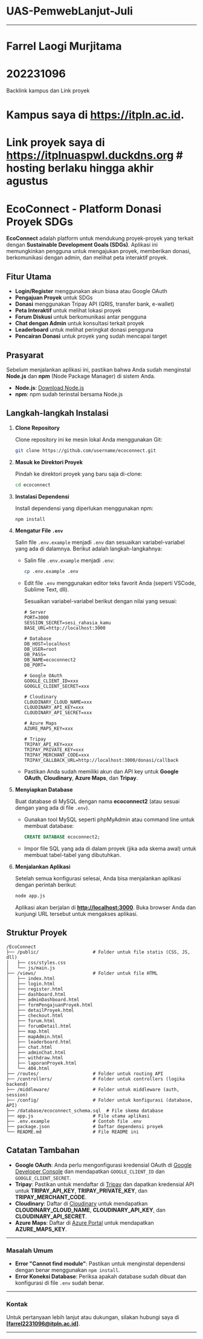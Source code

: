 # UAS-PemwebLanjut-Juli

---
# Farrel Laogi Murjitama
# 202231096
Backlink kampus dan Link proyek
# Kampus saya di **https://itpln.ac.id**.
# Link proyek saya di **https://itplnuaspwl.duckdns.org** # hosting berlaku hingga akhir agustus

# EcoConnect - Platform Donasi Proyek SDGs

**EcoConnect** adalah platform untuk mendukung proyek-proyek yang terkait dengan **Sustainable Development Goals (SDGs)**. Aplikasi ini memungkinkan pengguna untuk mengajukan proyek, memberikan donasi, berkomunikasi dengan admin, dan melihat peta interaktif proyek.

## **Fitur Utama**

* **Login/Register** menggunakan akun biasa atau Google OAuth
* **Pengajuan Proyek** untuk SDGs
* **Donasi** menggunakan Tripay API (QRIS, transfer bank, e-wallet)
* **Peta Interaktif** untuk melihat lokasi proyek
* **Forum Diskusi** untuk berkomunikasi antar pengguna
* **Chat dengan Admin** untuk konsultasi terkait proyek
* **Leaderboard** untuk melihat peringkat donasi pengguna
* **Pencairan Donasi** untuk proyek yang sudah mencapai target

## **Prasyarat**

Sebelum menjalankan aplikasi ini, pastikan bahwa Anda sudah menginstal **Node.js** dan **npm** (Node Package Manager) di sistem Anda.

* **Node.js**: [Download Node.js](https://nodejs.org/)
* **npm**: npm sudah terinstal bersama Node.js

## **Langkah-langkah Instalasi**

1. **Clone Repository**

   Clone repository ini ke mesin lokal Anda menggunakan Git:

   ```bash
   git clone https://github.com/username/ecoconnect.git
   ```

2. **Masuk ke Direktori Proyek**

   Pindah ke direktori proyek yang baru saja di-clone:

   ```bash
   cd ecoconnect
   ```

3. **Instalasi Dependensi**

   Install dependensi yang diperlukan menggunakan npm:

   ```bash
   npm install
   ```

4. **Mengatur File `.env`**

   Salin file `.env.example` menjadi `.env` dan sesuaikan variabel-variabel yang ada di dalamnya. Berikut adalah langkah-langkahnya:

   * Salin file `.env.example` menjadi `.env`:

     ```bash
     cp .env.example .env
     ```

   * Edit file `.env` menggunakan editor teks favorit Anda (seperti VSCode, Sublime Text, dll).

     Sesuaikan variabel-variabel berikut dengan nilai yang sesuai:

     ```
     # Server
     PORT=3000
     SESSION_SECRET=sesi_rahasia_kamu
     BASE_URL=http://localhost:3000

     # Database
     DB_HOST=localhost
     DB_USER=root
     DB_PASS=
     DB_NAME=ecoconnect2
     DB_PORT=

     # Google OAuth
     GOOGLE_CLIENT_ID=xxx
     GOOGLE_CLIENT_SECRET=xxx

     # Cloudinary
     CLOUDINARY_CLOUD_NAME=xxx
     CLOUDINARY_API_KEY=xxx
     CLOUDINARY_API_SECRET=xxx

     # Azure Maps
     AZURE_MAPS_KEY=xxx

     # Tripay
     TRIPAY_API_KEY=xxx
     TRIPAY_PRIVATE_KEY=xxx
     TRIPAY_MERCHANT_CODE=xxx
     TRIPAY_CALLBACK_URL=http://localhost:3000/donasi/callback
     ```

   * Pastikan Anda sudah memiliki akun dan API key untuk **Google OAuth**, **Cloudinary**, **Azure Maps**, dan **Tripay**.

5. **Menyiapkan Database**

   Buat database di MySQL dengan nama **ecoconnect2** (atau sesuai dengan yang ada di file `.env`).

   * Gunakan tool MySQL seperti phpMyAdmin atau command line untuk membuat database:

     ```sql
     CREATE DATABASE ecoconnect2;
     ```

   * Impor file SQL yang ada di dalam proyek (jika ada skema awal) untuk membuat tabel-tabel yang dibutuhkan.

6. **Menjalankan Aplikasi**

   Setelah semua konfigurasi selesai, Anda bisa menjalankan aplikasi dengan perintah berikut:

   ```bash
   node app.js
   ```

   Aplikasi akan berjalan di **[http://localhost:3000](http://localhost:3000)**. Buka browser Anda dan kunjungi URL tersebut untuk mengakses aplikasi.

## **Struktur Proyek**

```
/EcoConnect
├── /public/                    # Folder untuk file statis (CSS, JS, dll)
│   ├── css/styles.css
│   └── js/main.js
├── /views/                     # Folder untuk file HTML
│   ├── index.html
│   ├── login.html
│   ├── register.html
│   ├── dashboard.html
│   ├── adminDashboard.html
│   ├── formPengajuanProyek.html
│   ├── detailProyek.html
│   ├── checkout.html
│   ├── forum.html
│   ├── forumDetail.html
│   ├── map.html
│   ├── mapAdmin.html
│   ├── leaderboard.html
│   ├── chat.html
│   ├── adminChat.html
│   ├── withdraw.html
│   ├── laporanProyek.html
│   └── 404.html
├── /routes/                    # Folder untuk routing API
├── /controllers/               # Folder untuk controllers (logika backend)
├── /middleware/                # Folder untuk middleware (auth, session)
├── /config/                    # Folder untuk konfigurasi (database, API)
├── /database/ecoconnect_schema.sql  # File skema database
├── app.js                      # File utama aplikasi
├── .env.example                # Contoh file .env
├── package.json                # Daftar dependensi proyek
└── README.md                   # File README ini
```

## **Catatan Tambahan**

* **Google OAuth**: Anda perlu mengonfigurasi kredensial OAuth di [Google Developer Console](https://console.developers.google.com/) dan mendapatkan `GOOGLE_CLIENT_ID` dan `GOOGLE_CLIENT_SECRET`.
* **Tripay**: Pastikan untuk mendaftar di [Tripay](https://tripay.co.id/) dan dapatkan kredensial API untuk **TRIPAY\_API\_KEY**, **TRIPAY\_PRIVATE\_KEY**, dan **TRIPAY\_MERCHANT\_CODE**.
* **Cloudinary**: Daftar di [Cloudinary](https://cloudinary.com/) untuk mendapatkan **CLOUDINARY\_CLOUD\_NAME**, **CLOUDINARY\_API\_KEY**, dan **CLOUDINARY\_API\_SECRET**.
* **Azure Maps**: Daftar di [Azure Portal](https://portal.azure.com/) untuk mendapatkan **AZURE\_MAPS\_KEY**.

---

### **Masalah Umum**

* **Error "Cannot find module"**: Pastikan untuk menginstal dependensi dengan benar menggunakan `npm install`.
* **Error Koneksi Database**: Periksa apakah database sudah dibuat dan konfigurasi di file `.env` sudah benar.

---

### **Kontak**

Untuk pertanyaan lebih lanjut atau dukungan, silakan hubungi saya di **\[[farrel2231096@itpln.ac.id](mailto:farrel2231096_itpln_ac_id)]**.

---
